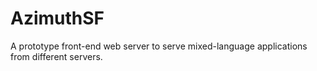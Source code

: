 AzimuthSF
=========

A prototype front-end web server to serve mixed-language applications from different servers.